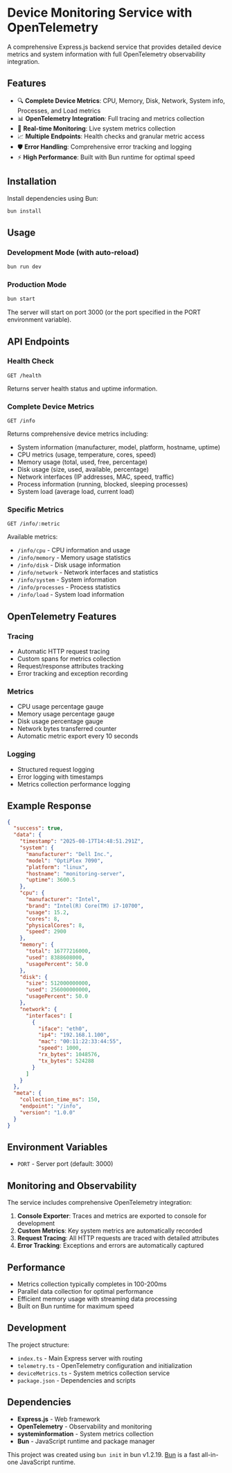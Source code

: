 # Device Monitoring Service with OpenTelemetry

A comprehensive Express.js backend service that provides detailed device metrics and system information with full OpenTelemetry observability integration.

## Features

- 🔍 **Complete Device Metrics**: CPU, Memory, Disk, Network, System info, Processes, and Load metrics
- 📊 **OpenTelemetry Integration**: Full tracing and metrics collection
- 🚀 **Real-time Monitoring**: Live system metrics collection
- 📈 **Multiple Endpoints**: Health checks and granular metric access
- 🛡️ **Error Handling**: Comprehensive error tracking and logging
- ⚡ **High Performance**: Built with Bun runtime for optimal speed

## Installation

Install dependencies using Bun:

```bash
bun install
```

## Usage

### Development Mode (with auto-reload)
```bash
bun run dev
```

### Production Mode
```bash
bun start
```

The server will start on port 3000 (or the port specified in the PORT environment variable).

## API Endpoints

### Health Check
```
GET /health
```
Returns server health status and uptime information.

### Complete Device Metrics
```
GET /info
```
Returns comprehensive device metrics including:
- System information (manufacturer, model, platform, hostname, uptime)
- CPU metrics (usage, temperature, cores, speed)
- Memory usage (total, used, free, percentage)
- Disk usage (size, used, available, percentage)
- Network interfaces (IP addresses, MAC, speed, traffic)
- Process information (running, blocked, sleeping processes)
- System load (average load, current load)

### Specific Metrics
```
GET /info/:metric
```
Available metrics:
- `/info/cpu` - CPU information and usage
- `/info/memory` - Memory usage statistics
- `/info/disk` - Disk usage information
- `/info/network` - Network interfaces and statistics
- `/info/system` - System information
- `/info/processes` - Process statistics
- `/info/load` - System load information

## OpenTelemetry Features

### Tracing
- Automatic HTTP request tracing
- Custom spans for metrics collection
- Request/response attributes tracking
- Error tracking and exception recording

### Metrics
- CPU usage percentage gauge
- Memory usage percentage gauge
- Disk usage percentage gauge
- Network bytes transferred counter
- Automatic metric export every 10 seconds

### Logging
- Structured request logging
- Error logging with timestamps
- Metrics collection performance logging

## Example Response

```json
{
  "success": true,
  "data": {
    "timestamp": "2025-08-17T14:48:51.291Z",
    "system": {
      "manufacturer": "Dell Inc.",
      "model": "OptiPlex 7090",
      "platform": "linux",
      "hostname": "monitoring-server",
      "uptime": 3600.5
    },
    "cpu": {
      "manufacturer": "Intel",
      "brand": "Intel(R) Core(TM) i7-10700",
      "usage": 15.2,
      "cores": 8,
      "physicalCores": 8,
      "speed": 2900
    },
    "memory": {
      "total": 16777216000,
      "used": 8388608000,
      "usagePercent": 50.0
    },
    "disk": {
      "size": 512000000000,
      "used": 256000000000,
      "usagePercent": 50.0
    },
    "network": {
      "interfaces": [
        {
          "iface": "eth0",
          "ip4": "192.168.1.100",
          "mac": "00:11:22:33:44:55",
          "speed": 1000,
          "rx_bytes": 1048576,
          "tx_bytes": 524288
        }
      ]
    }
  },
  "meta": {
    "collection_time_ms": 150,
    "endpoint": "/info",
    "version": "1.0.0"
  }
}
```

## Environment Variables

- `PORT` - Server port (default: 3000)

## Monitoring and Observability

The service includes comprehensive OpenTelemetry integration:

1. **Console Exporter**: Traces and metrics are exported to console for development
2. **Custom Metrics**: Key system metrics are automatically recorded
3. **Request Tracing**: All HTTP requests are traced with detailed attributes
4. **Error Tracking**: Exceptions and errors are automatically captured

## Performance

- Metrics collection typically completes in 100-200ms
- Parallel data collection for optimal performance
- Efficient memory usage with streaming data processing
- Built on Bun runtime for maximum speed

## Development

The project structure:
- `index.ts` - Main Express server with routing
- `telemetry.ts` - OpenTelemetry configuration and initialization
- `deviceMetrics.ts` - System metrics collection service
- `package.json` - Dependencies and scripts

## Dependencies

- **Express.js** - Web framework
- **OpenTelemetry** - Observability and monitoring
- **systeminformation** - System metrics collection
- **Bun** - JavaScript runtime and package manager

This project was created using `bun init` in bun v1.2.19. [Bun](https://bun.com) is a fast all-in-one JavaScript runtime.
